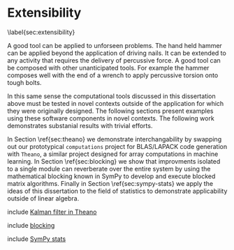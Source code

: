 
Extensibility
=============

\label{sec:extensibility}

A good tool can be applied to unforseen problems.  The hand held hammer can be applied beyond the application of driving nails.  It can be extended to any activity that requires the delivery of percussive force.  A good tool can be composed with other unanticipated tools.  For example the hammer composes well with the end of a wrench to apply percussive torsion onto tough bolts. 

In this same sense the computational tools discussed in this dissertation above must be tested in novel contexts outside of the application for which they were originally designed.  The following sections present examples using these software components in novel contexts.  The following work demonstrates substanial results with trivial efforts.

In Section \ref{sec:theano} we demonstrate interchangability by swapping out our prototypical `computations` project for BLAS/LAPACK code generation with `Theano`, a similar project designed for array computations in machine learning.  In Section \ref{sec:blocking} we show that improvments isolated to a single module can reverberate over the entire system by using the mathematical blocking known in SymPy to develop and execute blocked matrix algorithms.  Finally in Section \ref{sec:sympy-stats} we apply the ideas of this dissertation to the field of statistics to demonstrate applicability outside of linear algebra. 

include [Kalman filter in Theano](theano.md)

include [blocking](blocking.md)

include [SymPy stats](sympy-stats.md)
